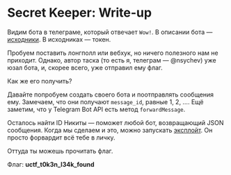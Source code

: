 # Secret Keeper: Write-up

Видим бота в телеграме, который отвечает `Wow!`. В описании бота — [исходники](public/bot.py). 
В исходниках — токен.

Пробуем поставить лонгполл или вебхук, но ничего полезного нам не приходит. Однако, автор таска
(то есть я, телеграм — @nsychev) уже юзал бота, и, скорее всего, уже отправил ему флаг.

Как же его получить?

Давайте попробуем создать своего бота и поотправлять сообщения ему. Замечаем, что они получают 
`message_id`, равные 1, 2, …. Ещё заметим, что у Telegram Bot API есть метод `forwardMessage`.

Осталось найти ID Никиты — поможет любой бот, возвращающий JSON сообщения. Когда мы сделаем и 
это, можно запускать [эксплойт](private/exploit.py). Он просто форвардит всё тебе в личку.

Оттуда ты можешь прочитать флаг.

Флаг: **uctf_t0k3n_l34k_found**

